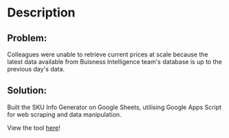 # Description

## Problem:
Colleagues were unable to retrieve current prices at scale because the latest data available from Buisness Intelligence team's database is up to the previous day's data.

## Solution:
Built the SKU Info Generator on Google Sheets, utilising Google Apps Script for web scraping and data manipulation.

View the tool [here](https://docs.google.com/spreadsheets/d/14wz4TupMTORjQtk5QUA6pfkCG9u1cVCpYRvyqfFxWNk/edit?usp=sharing)!
